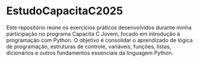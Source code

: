 # EstudoCapacitaC2025
Este repositório reúne os exercícios práticos desenvolvidos durante minha participação no programa Capacita C Jovem, focado em introdução à programação com Python.  O objetivo é consolidar o aprendizado de lógica de programação, estruturas de controle, variáveis, funções, listas, dicionários e outros fundamentos essenciais da linguagem Python.
